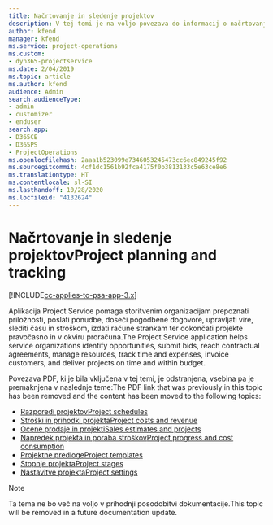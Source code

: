 ```yaml
---
title: Načrtovanje in sledenje projektov
description: V tej temi je na voljo povezava do informacij o načrtovanju in sledenju v aplikaciji Project Service Automation.
author: kfend
manager: kfend
ms.service: project-operations
ms.custom:
- dyn365-projectservice
ms.date: 2/04/2019
ms.topic: article
ms.author: kfend
audience: Admin
search.audienceType:
- admin
- customizer
- enduser
search.app:
- D365CE
- D365PS
- ProjectOperations
ms.openlocfilehash: 2aaa1b523099e7346053245473cc6ec849245f92
ms.sourcegitcommit: 4cf1dc1561b92fca4175f0b3813133c5e63ce8e6
ms.translationtype: HT
ms.contentlocale: sl-SI
ms.lasthandoff: 10/28/2020
ms.locfileid: "4132624"
---
```

# <a name="project-planning-and-tracking"></a><span data-ttu-id="624c6-103">Načrtovanje in sledenje projektov</span><span class="sxs-lookup"><span data-stu-id="624c6-103">Project planning and tracking</span></span>

[!INCLUDE[cc-applies-to-psa-app-3.x](../../includes/cc-applies-to-psa-app-3x.md)]

<span data-ttu-id="624c6-104">Aplikacija Project Service pomaga storitvenim organizacijam prepoznati priložnosti, poslati ponudbe, doseči pogodbene dogovore, upravljati vire, slediti času in stroškom, izdati račune strankam ter dokončati projekte pravočasno in v okviru proračuna.</span><span class="sxs-lookup"><span data-stu-id="624c6-104">The Project Service application helps service organizations identify opportunities, submit bids, reach contractual agreements, manage resources, track time and expenses, invoice customers, and deliver projects on time and within budget.</span></span> 

<span data-ttu-id="624c6-105">Povezava PDF, ki je bila vključena v tej temi, je odstranjena, vsebina pa je premaknjena v naslednje teme:</span><span class="sxs-lookup"><span data-stu-id="624c6-105">The PDF link that was previously in this topic has been removed and the content has been moved to the following topics:</span></span>

- [<span data-ttu-id="624c6-106">Razporedi projektov</span><span class="sxs-lookup"><span data-stu-id="624c6-106">Project schedules</span></span>](../project-creating.md)
- [<span data-ttu-id="624c6-107">Stroški in prihodki projekta</span><span class="sxs-lookup"><span data-stu-id="624c6-107">Project costs and revenue</span></span>](../project-estimating.md)
- [<span data-ttu-id="624c6-108">Ocene prodaje in projekti</span><span class="sxs-lookup"><span data-stu-id="624c6-108">Sales estimates and projects</span></span>](../project-leveraging.md)
- [<span data-ttu-id="624c6-109">Napredek projekta in poraba stroškov</span><span class="sxs-lookup"><span data-stu-id="624c6-109">Project progress and cost consumption</span></span>](../project-tracking.md)
- [<span data-ttu-id="624c6-110">Projektne predloge</span><span class="sxs-lookup"><span data-stu-id="624c6-110">Project templates</span></span>](../project-templates.md)
- [<span data-ttu-id="624c6-111">Stopnje projekta</span><span class="sxs-lookup"><span data-stu-id="624c6-111">Project stages</span></span>](../project-stages.md)
- [<span data-ttu-id="624c6-112">Nastavitve projekta</span><span class="sxs-lookup"><span data-stu-id="624c6-112">Project settings</span></span>](../project-settings.md)

> [!NOTE]
> <span data-ttu-id="624c6-113">Ta tema ne bo več na voljo v prihodnji posodobitvi dokumentacije.</span><span class="sxs-lookup"><span data-stu-id="624c6-113">This topic will be removed in a future documentation update.</span></span> 
